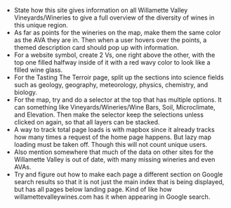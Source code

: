* State how this site gives information on all Willamette Valley Vineyards/Wineries to give a full overview of the diversity of wines in this unique region. 
* As far as points for the wineries on the map, make them the same color as the AVA they are in. Then when a user hovers over the points, a themed description card should pop up with information.
* For a website symbol, create 2 Vs, one right above the other, with the top one filled halfway inside of it with a red wavy color to look like a filled wine glass.
* For the Tasting The Terroir page, split up the sections into science fields such as geology, geography, meteorology, physics, chemistry, and biology.
* For the map, try and do a selector at the top that has multiple options. It can something like Vineyards/Wineries/Wine Bars, Soil, Microclimate, and Elevation. Then make the selector keep the selections unless clicked on again, so that all layers can be stacked.
* A way to track total page loads is with mapbox since it already tracks how many times a request of the home page happens. But lazy map loading must be taken off. Though this will not count unique users.
* Also mention somewhere that much of the data on other sites for the Willamette Valley is out of date, with many missing wineries and even AVAs.
* Try and figure out how to make each page a different section on Google search results so that it is not just the main index that is being displayed, but has all pages below landing page. Kind of like how willamettevalleywines.com has it when appearing in Google search.